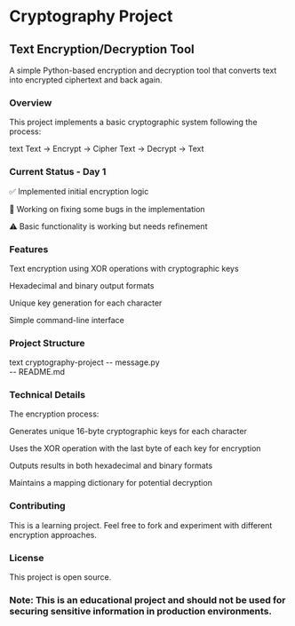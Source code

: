 # Cryptography Project
## Text Encryption/Decryption Tool
A simple Python-based encryption and decryption tool that converts text into encrypted ciphertext and back again.

### Overview
This project implements a basic cryptographic system following the process:

text
Text → Encrypt → Cipher Text → Decrypt → Text
### Current Status - Day 1
✅ Implemented initial encryption logic

🔄 Working on fixing some bugs in the implementation

⚠️ Basic functionality is working but needs refinement

### Features
Text encryption using XOR operations with cryptographic keys

Hexadecimal and binary output formats

Unique key generation for each character

Simple command-line interface

### Project Structure
text
cryptography-project
-- message.py     
-- README.md      

### Technical Details
The encryption process:

Generates unique 16-byte cryptographic keys for each character

Uses the XOR operation with the last byte of each key for encryption

Outputs results in both hexadecimal and binary formats

Maintains a mapping dictionary for potential decryption


### Contributing
This is a learning project. Feel free to fork and experiment with different encryption approaches.

### License
This project is open source.

### Note: This is an educational project and should not be used for securing sensitive information in production environments.
